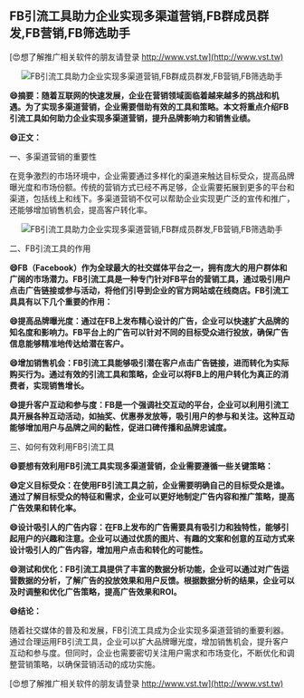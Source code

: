 ## **FB引流工具助力企业实现多渠道营销,FB群成员群发,FB营销,FB筛选助手**

[😍想了解推广相关软件的朋友请登录 http://www.vst.tw](http://www.vst.tw)

 <center><img src="https://vst.tw/MP4/tuiguang/png/8.png" alt="FB引流工具助力企业实现多渠道营销,FB群成员群发,FB营销,FB筛选助手"></center>

**😄摘要：随着互联网的快速发展，企业在营销领域面临着越来越多的挑战和机遇。为了实现多渠道营销，企业需要借助有效的工具和策略。本文将重点介绍FB引流工具如何助力企业实现多渠道营销，提升品牌影响力和销售业绩。**

**😄正文：**

一、多渠道营销的重要性

在竞争激烈的市场环境中，企业需要通过多样化的渠道来触达目标受众，提高品牌曝光度和市场份额。传统的营销方式已经不再足够，企业需要拓展到更多的平台和渠道，包括线上和线下。多渠道营销不仅可以帮助企业实现更广泛的宣传和推广，还能够增加销售机会，提高客户转化率。

 <center><img src="https://vst.tw/MP4/tuiguang/png/8.png" alt="FB引流工具助力企业实现多渠道营销,FB群成员群发,FB营销,FB筛选助手"></center>

二、FB引流工具的作用

**😄FB（Facebook）作为全球最大的社交媒体平台之一，拥有庞大的用户群体和广阔的市场潜力。FB引流工具是一种专门针对FB平台的营销工具，通过吸引用户点击广告链接或参与活动，将他们引导到企业的官方网站或在线商店。FB引流工具具有以下几个重要的作用：**

**😄提高品牌曝光度：通过在FB上发布精心设计的广告，企业可以快速扩大品牌的知名度和影响力。FB平台上的广告可以针对不同的目标受众进行投放，确保广告信息能够精准地传达给潜在客户。**

**😄增加销售机会：FB引流工具能够吸引潜在客户点击广告链接，进而转化为实际购买行为。通过有效的引流工具和策略，企业可以将FB上的用户转化为真正的消费者，实现销售增长。**

**😄提升客户互动和参与度：FB是一个强调社交互动的平台，企业可以利用引流工具开展各种互动活动，如抽奖、优惠券发放等，吸引用户的参与和关注。这种互动能够增加用户与品牌之间的黏性，促进口碑传播和品牌忠诚度。**

三、如何有效利用FB引流工具

**😄要想有效利用FB引流工具实现多渠道营销，企业需要遵循一些关键策略：**

**😄定义目标受众：在使用FB引流工具之前，企业需要明确自己的目标受众是谁。通过了解目标受众的特征和需求，企业可以更好地制定广告内容和推广策略，提高广告效果和转化率。**

**😄设计吸引人的广告内容：在FB上发布的广告需要具有吸引力和独特性，能够引起用户的兴趣和注意。企业可以通过优质的图片、有趣的文案和创意的互动方式来设计吸引人的广告内容，增加用户点击和转化的可能性。**

**😄测试和优化：FB引流工具提供了丰富的数据分析功能，企业可以通过对广告运营数据的分析，了解广告的投放效果和用户反馈。根据数据分析的结果，企业可以及时调整和优化广告策略，提高广告效果和ROI。**

**😄结论：**

随着社交媒体的普及和发展，FB引流工具成为企业实现多渠道营销的重要利器。通过合理运用FB引流工具，企业可以扩大品牌曝光度，增加销售机会，提升客户互动和参与度。但同时，企业也需要密切关注用户需求和市场变化，不断优化和调整营销策略，以确保营销活动的成功实施。

[😍想了解推广相关软件的朋友请登录 http://www.vst.tw](http://www.vst.tw)



